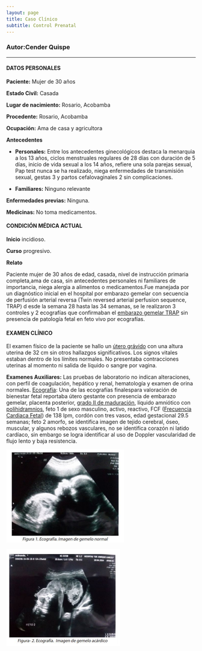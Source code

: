 ```yaml
---
layout: page
title: Caso Clínico
subtitle: Control Prenatal
---
```



### Autor:Cender Quispe
- - - 
#### **DATOS PERSONALES**

**Paciente:** Mujer de 30 años


**Estado Civil:** Casada


**Lugar de nacimiento:** Rosario, Acobamba


**Procedente:** Rosario, Acobamba


**Ocupación:** Ama de casa y agricultora




**Antecedentes**
    
   - **Personales:** Entre los antecedentes ginecológicos destaca la menarquia a los 13 años, ciclos menstruales regulares de 28 días con duración de 5 días, inicio de vida sexual                      a los 14 años, refiere una sola parejas sexual, Pap test nunca se ha realizado, niega enfermedades de transmisión sexual, gestas 3 y partos cefalovaginales 2                      sin complicaciones.
   
   
   - **Familiares:** Ninguno relevante

**Enfermedades previas:** Ninguna.


**Medicinas:** No toma medicamentos.

#### **CONDICIÓN MÉDICA ACTUAL**
**Inicio** incidioso.

**Curso** progresivo.

**Relato**


Paciente mujer de 30 años de edad, casada, nivel de instrucción primaria completa,ama de casa, sin antecedentes personales ni familiares de importancia, niega alergia a alimentos 
o medicamentos.Fue manejada por un diagnóstico inicial en el hospital por embarazo gemelar con secuencia de perfusión arterial reversa (Twin reversed arterial perfusion sequence, TRAP) d esde la
semana 28 hasta las 34 semanas, se le realizaron 3 controles y 2 ecografías que confirmaban el [embarazo gemelar TRAP](/prueba.github.io/Documentacion/ConceptosClaves/) sin presencia de patología fetal en feto vivo por ecografías.

#### **EXAMEN CLÍNICO**
El examen físico de la paciente se hallo un [útero grávido](/prueba.github.io/Documentacion/ConceptosClaves/) con una altura uterina de 32 cm sin otros hallazgos significativos. Los signos vitales estaban dentro de los límites normales. No presentaba contracciones uterinas al momento ni salida de líquido o sangre por vagina.

**Examenes Auxiliares:**
Las pruebas de laboratorio no indican alteraciones, con perfil de coagulación, hepático y renal, hematología y examen de orina normales. [Ecografía](/prueba.github.io/Documentacion/ConceptosClaves/): Una de las ecografías finalespara valoración de bienestar fetal reportaba útero gestante con presencia de embarazo gemelar, placenta posterior, [grado II de maduración](/prueba.github.io/Documentacion/ConceptosClaves/), líquido amniótico con [polihidramnios](/prueba.github.io/Documentacion/ConceptosClaves/), feto 1 de sexo masculino, activo, reactivo, FCF ([Frecuencia Cardiaca Fetal](/prueba.github.io/Documentacion/ConceptosClaves/)) de 138 lpm, cordón con tres vasos, edad gestacional 29.5 semanas; feto 2 amorfo, se identifica imagen de tejido cerebral, óseo, muscular, y algunos rebozos vasculares, no se identifica corazón ni latido cardíaco, sin embargo se logra identificar al uso de Doppler vascularidad de flujo lento y baja resistencia.
<pull-left>
    
![Ecografia1](/assets/img/ecografia1.PNG)

</pull-left>


<pull-right>
    
![Ecografia2](/assets/img/ecografia2.PNG)

</pull-right>



